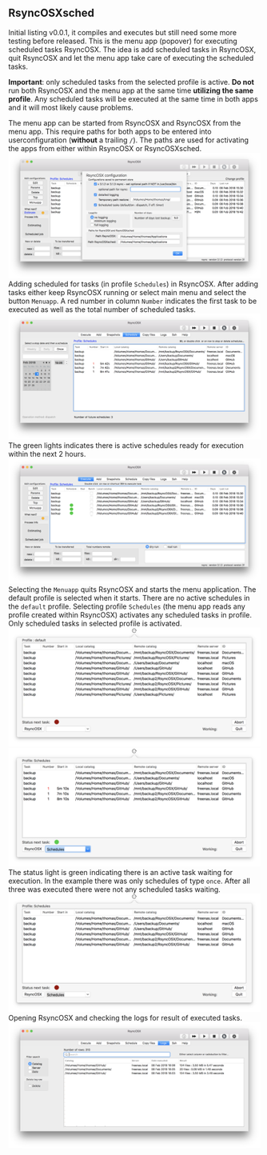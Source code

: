 ## RsyncOSXsched

Initial listing v0.0.1, it compiles and executes but still need some more testing before released. This is the menu app (popover) for executing scheduled tasks RsyncOSX. The idea is add scheduled tasks in RsyncOSX, quit RsyncOSX and let the menu app take care of executing the scheduled tasks.

**Important**: only scheduled tasks from the selected profile is active. **Do not** run both RsyncOSX and the menu app at the same time **utilizing the same profile**. Any scheduled tasks will be executed at the same time in both apps and it will most likely cause problems.

The menu app can be started from RsyncOSX and RsyncOSX from the menu app. This require paths for both apps to be entered into userconfiguration (**without** a trailing `/`).  The paths are used for activating the apps from either within RsyncOSX or RsyncOSXsched.
![](screenshots/sched1.png)
Adding scheduled for tasks (in profile `Schedules`) in RsyncOSX. After adding tasks either keep RsyncOSX running or select main menu and select the button `Menuapp`. A red number in column `Number` indicates the first task to be executed as well as the total number of scheduled tasks.
![](screenshots/sched2.png)
The green lights indicates there is active schedules ready for execution within the next 2 hours.
![](screenshots/sched3.png)
Selecting the `Menuapp` quits RsyncOSX and starts the menu application. The default profile is selected when it starts. There are no active schedules in the `default` profile. Selecting profile `Schedules` (the menu app reads any profile created within RsyncOSX) activates any scheduled tasks in profile. Only scheduled tasks in selected profile is activated.
![](screenshots/sched4.png)
![](screenshots/sched5.png)
The status light is green indicating there is an active task waiting for execution. In the example there was only schedules of type `once`. After all three was executed there were not any scheduled tasks waiting.
![](screenshots/sched6.png)
Opening RsyncOSX and checking the logs for result of executed tasks.
![](screenshots/sched7.png)
